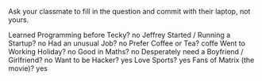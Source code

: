Ask your classmate to fill in the question and commit with their laptop, not yours.

Learned Programming before Tecky?
no Jeffrey
Started / Running a Startup?
no
Had an unusual Job?
no
Prefer Coffee or Tea?
coffe
Went to Working Holiday?
no
Good in Maths?
no
Desperately need a Boyfriend / Girlfriend?
no
Want to be Hacker?
yes
Love Sports?
yes
Fans of Matrix (the movie)?
yes